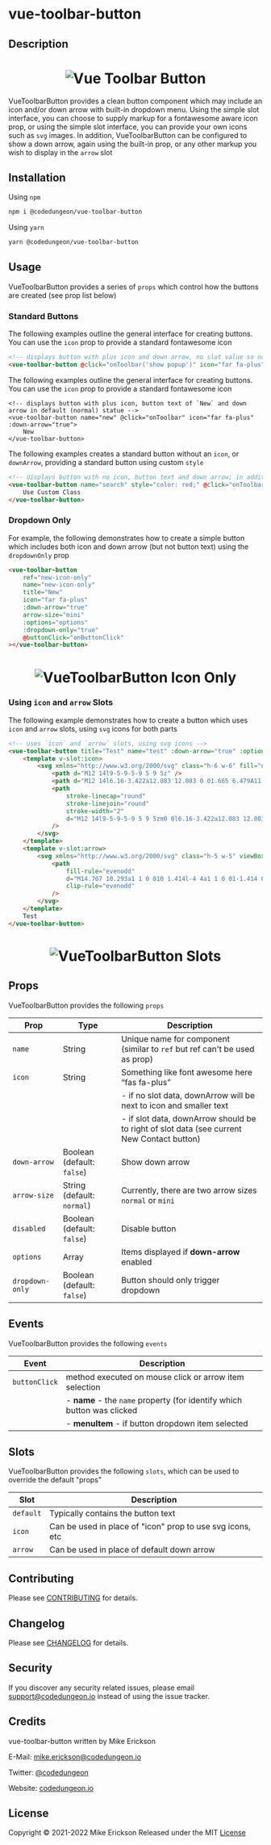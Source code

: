 # vue-toolbar-button

## Description

<h1 align="center">
    <img src="docs/images/vue-toolbar-button.png" alt="Vue Toolbar Button">
</h1>

VueToolbarButton provides a clean button component which may include an icon and/or down arrow with built-in dropdown menu. Using the simple slot interface, you can choose to supply markup for a fontawesome aware icon prop, or using the simple slot interface, you can provide your own icons such as `svg` images. In addition, VueToolbarButton can be configured to show a down arrow, again using the built-in prop, or any other markup you wish to display in the `arrow` slot

## Installation

Using `npm`

```bash
npm i @codedungeon/vue-toolbar-button
```

Using `yarn`

```bash
yarn @codedungeon/vue-toolbar-button
```

## Usage

VueToolbarButton provides a series of `props` which control how the buttons are created (see prop list below)

### Standard Buttons

The following examples outline the general interface for creating buttons. You can use the `icon` prop to provide a standard fontawesome icon

```html
<!-- displays button with plus icon and down arrow, no slot value so no button text -->
<vue-toolbar-button @click="onToolbar('show popup')" icon="far fa-plus" :down-arrow="true" arrow-size="mini"></vue-toolbar-button>
```

The following examples outline the general interface for creating buttons. You can use the `icon` prop to provide a standard fontawesome icon

```html￼￼
<!-- displays button with plus icon, button text of `New` and down arrow in default (normal) statue -->
<vue-toolbar-button name="new" @click="onToolbar" icon="far fa-plus" :down-arrow="true">
    New
</vue-toolbar-button>
```

The following examples creates a standard button without an `icon`, or `downArrow`, providing a standard button using custom `style`

```html
<!-- displays button with no icon, button text and down arrow; in addition custom class has been applied -->
<vue-toolbar-button name="search" style="color: red;" @click="onToolbar">
    Use Custom Class
</vue-toolbar-button>
```

### Dropdown Only

For example, the following demonstrates how to create a simple button which includes both icon and down arrow (but not button text) using the `dropdownOnly` prop

```html
<vue-toolbar-button
    ref="new-icon-only"
    name="new-icon-only"
    title="New"
    icon="far fa-plus"
    :down-arrow="true"
    arrow-size="mini"
    :options="options"
    :dropdown-only="true"
    @buttonClick="onButtonClick"
></vue-toolbar-button>
```

<h1 align="center">
    <img src="docs/images/icon-only.png" alt="VueToolbarButton Icon Only">
</h1>

### Using `icon` and `arrow` Slots

The following example demonstrates how to create a button which uses `icon` and `arrow` slots, using `svg` icons for both parts

```html
<!-- uses `icon` and `arrow` slots, using svg icons -->
<vue-toolbar-button title="Test" name="test" :down-arrow="true" :options="options" @buttonClick="onButtonClick">
    <template v-slot:icon>
        <svg xmlns="http://www.w3.org/2000/svg" class="h-6 w-6" fill="none" viewBox="0 0 24 24" stroke="currentColor">
            <path d="M12 14l9-5-9-5-9 5 9 5z" />
            <path d="M12 14l6.16-3.422a12.083 12.083 0 01.665 6.479A11.952 11.952 0 0012 20.055a11.952 11.952 0 00-6.824-2.998 12.078 12.078 0 01.665-6.479L12 14z" />
            <path
                stroke-linecap="round"
                stroke-linejoin="round"
                stroke-width="2"
                d="M12 14l9-5-9-5-9 5 9 5zm0 0l6.16-3.422a12.083 12.083 0 01.665 6.479A11.952 11.952 0 0012 20.055a11.952 11.952 0 00-6.824-2.998 12.078 12.078 0 01.665-6.479L12 14zm-4 6v-7.5l4-2.222"
            />
        </svg>
    </template>
    <template v-slot:arrow>
        <svg xmlns="http://www.w3.org/2000/svg" class="h-5 w-5" viewBox="0 0 20 20" fill="currentColor">
            <path
                fill-rule="evenodd"
                d="M14.707 10.293a1 1 0 010 1.414l-4 4a1 1 0 01-1.414 0l-4-4a1 1 0 111.414-1.414L9 12.586V5a1 1 0 012 0v7.586l2.293-2.293a1 1 0 011.414 0z"
                clip-rule="evenodd"
            />
        </svg>
    </template>
    Test
</vue-toolbar-button>
```

<h1 align="center">
    <img src="docs/images/custom-icon-slot.png" alt="VueToolbarButton Slots">
</h1>

## Props

VueToolbarButton provides the following `props`

| **Prop**        | **Type**                   | **Description**                                                                            |
| --------------- | -------------------------- | ------------------------------------------------------------------------------------------ |
| `name`          | String                     | Unique name for component (similar to `ref` but ref can't be used as prop)                 |
| `icon`          | String                     | Something like font awesome here “fas fa-plus”                                             |
|                 |                            | - if no slot data, downArrow will be next to icon and smaller text                         |
|                 |                            | - if slot data, downArrow should be to right of slot data (see current New Contact button) |
| `down-arrow`    | Boolean (default: `false`) | Show down arrow                                                                            |
| `arrow-size`    | String (default: `normal`) | Currently, there are two arrow sizes `normal` or `mini`                                    |
| `disabled`      | Boolean (default: `false`) | Disable button                                                                             |
| `options`       | Array                      | Items displayed if **down-arrow** enabled                                                  |
| `dropdown-only` | Boolean (default: `false`) | Button should only trigger dropdown                                                        |

## Events

VueToolbarButton provides the following `events`

| **Event**     | **Description**                                                         |
| ------------- | ----------------------------------------------------------------------- |
| `buttonClick` | method executed on mouse click or arrow item selection                  |
|               | - **name** - the `name` property (for identify which button was clicked |
|               | - **menuItem** - if button dropdown item selected                       |

## Slots

VueToolbarButton provides the following `slots`, which can be used to override the default "props"

| **Slot**  | **Description**                                           |
| --------- | --------------------------------------------------------- |
| `default` | Typically contains the button text                        |
| `icon`    | Can be used in place of "icon" prop to use svg icons, etc |
| `arrow`   | Can be used in place of default down arrow                |

## Contributing

Please see [CONTRIBUTING](CONTRIBUTING.md) for details.

## Changelog

Please see [CHANGELOG](CHANGELOG.md) for details.

## Security

If you discover any security related issues, please email [support@codedungeon.io](mailto:support@codedungeon.io) instead of using the issue tracker.

## Credits

vue-toolbar-button written by Mike Erickson

E-Mail: [mike.erickson@codedungeon.io](mailto:mike.erickson@codedungeon.io)

Twitter: [@codedungeon](http://twitter.com/codedungeon)

Website: [codedungeon.io](https://codedungeon.io)

## License

Copyright &copy; 2021-2022 Mike Erickson
Released under the MIT [License](LICENSE)

